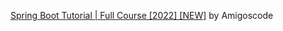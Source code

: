<a href="https://www.youtube.com/watch?v=9SGDpanrc8U">Spring Boot Tutorial | Full Course [2022] [NEW]</a>
by Amigoscode